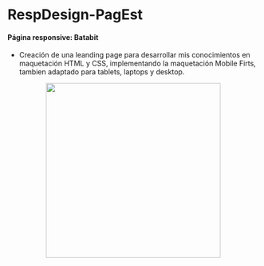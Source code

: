 # RespDesign-PagEst

<h4> Página responsive: Batabit </h4>

- Creación de una leanding page para desarrollar mis conocimientos en maquetación HTML y CSS, implementando la maquetación Mobile Firts, tambien adaptado para tablets, laptops y desktop.

<p align="center"> 
    <img  src="https://imagizer.imageshack.com/img923/3262/4wpqAK.gif" width="350" heigth="500">
</p>
